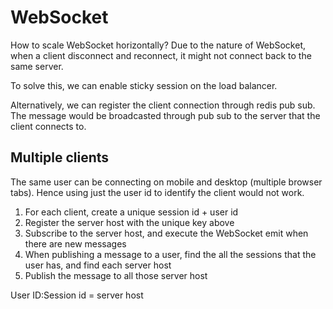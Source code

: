 # WebSocket

How to scale WebSocket horizontally? Due to the nature of WebSocket, when a client disconnect and reconnect, it might not connect back to the same server.

To solve this, we can enable sticky session on the load balancer.

Alternatively, we can register the client connection through redis pub sub. The message would be broadcasted through pub sub to the server that the client connects to.


## Multiple clients

The same user can be connecting on mobile and desktop (multiple browser tabs). Hence using just the user id to identify the client would not work.


1. For each client, create a unique session id + user id
2. Register the server host with the unique key above
3. Subscribe to the server host, and execute the WebSocket emit when there are new messages
4. When publishing a message to a user, find the all the sessions that the user has, and find each server host
5. Publish the message to all those server host


User ID:Session id = server host

